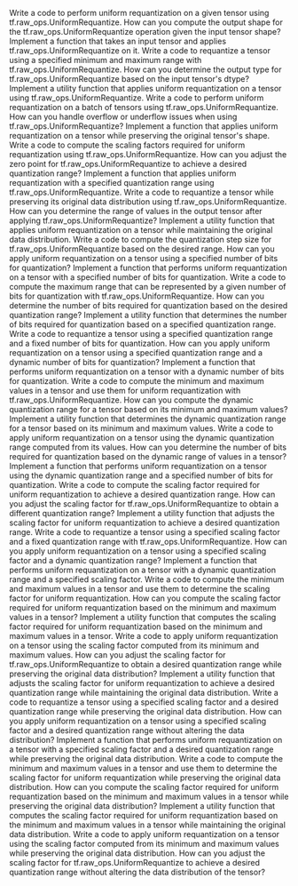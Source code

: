 Write a code to perform uniform requantization on a given tensor using tf.raw_ops.UniformRequantize.
How can you compute the output shape for the tf.raw_ops.UniformRequantize operation given the input tensor shape?
Implement a function that takes an input tensor and applies tf.raw_ops.UniformRequantize on it.
Write a code to requantize a tensor using a specified minimum and maximum range with tf.raw_ops.UniformRequantize.
How can you determine the output type for tf.raw_ops.UniformRequantize based on the input tensor's dtype?
Implement a utility function that applies uniform requantization on a tensor using tf.raw_ops.UniformRequantize.
Write a code to perform uniform requantization on a batch of tensors using tf.raw_ops.UniformRequantize.
How can you handle overflow or underflow issues when using tf.raw_ops.UniformRequantize?
Implement a function that applies uniform requantization on a tensor while preserving the original tensor's shape.
Write a code to compute the scaling factors required for uniform requantization using tf.raw_ops.UniformRequantize.
How can you adjust the zero point for tf.raw_ops.UniformRequantize to achieve a desired quantization range?
Implement a function that applies uniform requantization with a specified quantization range using tf.raw_ops.UniformRequantize.
Write a code to requantize a tensor while preserving its original data distribution using tf.raw_ops.UniformRequantize.
How can you determine the range of values in the output tensor after applying tf.raw_ops.UniformRequantize?
Implement a utility function that applies uniform requantization on a tensor while maintaining the original data distribution.
Write a code to compute the quantization step size for tf.raw_ops.UniformRequantize based on the desired range.
How can you apply uniform requantization on a tensor using a specified number of bits for quantization?
Implement a function that performs uniform requantization on a tensor with a specified number of bits for quantization.
Write a code to compute the maximum range that can be represented by a given number of bits for quantization with tf.raw_ops.UniformRequantize.
How can you determine the number of bits required for quantization based on the desired quantization range?
Implement a utility function that determines the number of bits required for quantization based on a specified quantization range.
Write a code to requantize a tensor using a specified quantization range and a fixed number of bits for quantization.
How can you apply uniform requantization on a tensor using a specified quantization range and a dynamic number of bits for quantization?
Implement a function that performs uniform requantization on a tensor with a dynamic number of bits for quantization.
Write a code to compute the minimum and maximum values in a tensor and use them for uniform requantization with tf.raw_ops.UniformRequantize.
How can you compute the dynamic quantization range for a tensor based on its minimum and maximum values?
Implement a utility function that determines the dynamic quantization range for a tensor based on its minimum and maximum values.
Write a code to apply uniform requantization on a tensor using the dynamic quantization range computed from its values.
How can you determine the number of bits required for quantization based on the dynamic range of values in a tensor?
Implement a function that performs uniform requantization on a tensor using the dynamic quantization range and a specified number of bits for quantization.
Write a code to compute the scaling factor required for uniform requantization to achieve a desired quantization range.
How can you adjust the scaling factor for tf.raw_ops.UniformRequantize to obtain a different quantization range?
Implement a utility function that adjusts the scaling factor for uniform requantization to achieve a desired quantization range.
Write a code to requantize a tensor using a specified scaling factor and a fixed quantization range with tf.raw_ops.UniformRequantize.
How can you apply uniform requantization on a tensor using a specified scaling factor and a dynamic quantization range?
Implement a function that performs uniform requantization on a tensor with a dynamic quantization range and a specified scaling factor.
Write a code to compute the minimum and maximum values in a tensor and use them to determine the scaling factor for uniform requantization.
How can you compute the scaling factor required for uniform requantization based on the minimum and maximum values in a tensor?
Implement a utility function that computes the scaling factor required for uniform requantization based on the minimum and maximum values in a tensor.
Write a code to apply uniform requantization on a tensor using the scaling factor computed from its minimum and maximum values.
How can you adjust the scaling factor for tf.raw_ops.UniformRequantize to obtain a desired quantization range while preserving the original data distribution?
Implement a utility function that adjusts the scaling factor for uniform requantization to achieve a desired quantization range while maintaining the original data distribution.
Write a code to requantize a tensor using a specified scaling factor and a desired quantization range while preserving the original data distribution.
How can you apply uniform requantization on a tensor using a specified scaling factor and a desired quantization range without altering the data distribution?
Implement a function that performs uniform requantization on a tensor with a specified scaling factor and a desired quantization range while preserving the original data distribution.
Write a code to compute the minimum and maximum values in a tensor and use them to determine the scaling factor for uniform requantization while preserving the original data distribution.
How can you compute the scaling factor required for uniform requantization based on the minimum and maximum values in a tensor while preserving the original data distribution?
Implement a utility function that computes the scaling factor required for uniform requantization based on the minimum and maximum values in a tensor while maintaining the original data distribution.
Write a code to apply uniform requantization on a tensor using the scaling factor computed from its minimum and maximum values while preserving the original data distribution.
How can you adjust the scaling factor for tf.raw_ops.UniformRequantize to achieve a desired quantization range without altering the data distribution of the tensor?